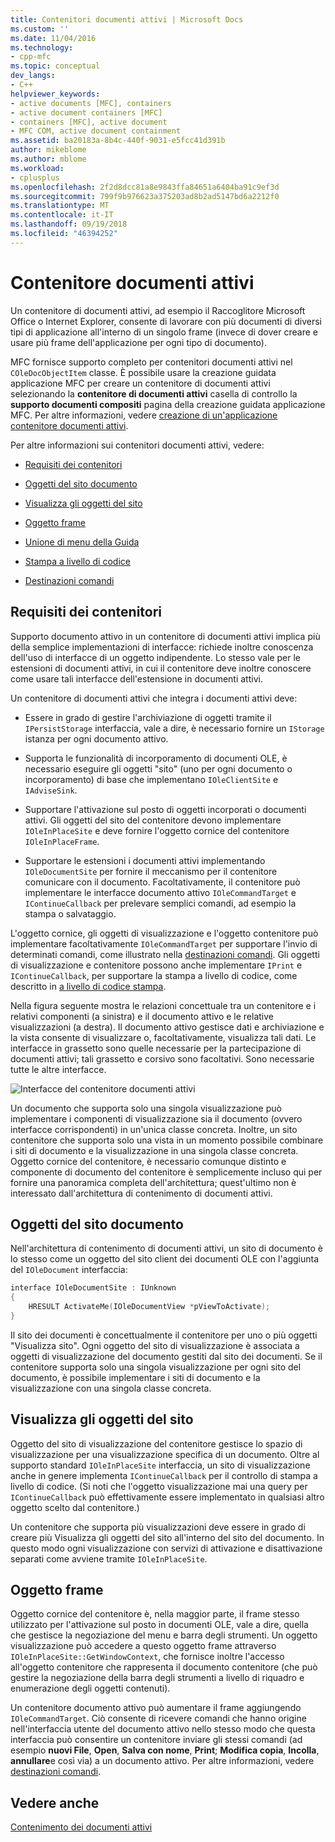 ```yaml
---
title: Contenitori documenti attivi | Microsoft Docs
ms.custom: ''
ms.date: 11/04/2016
ms.technology:
- cpp-mfc
ms.topic: conceptual
dev_langs:
- C++
helpviewer_keywords:
- active documents [MFC], containers
- active document containers [MFC]
- containers [MFC], active document
- MFC COM, active document containment
ms.assetid: ba20183a-8b4c-440f-9031-e5fcc41d391b
author: mikeblome
ms.author: mblome
ms.workload:
- cplusplus
ms.openlocfilehash: 2f2d8dcc81a8e9843ffa84651a6404ba91c9ef3d
ms.sourcegitcommit: 799f9b976623a375203ad8b2ad5147bd6a2212f0
ms.translationtype: MT
ms.contentlocale: it-IT
ms.lasthandoff: 09/19/2018
ms.locfileid: "46394252"
---
```

# <a name="active-document-containers"></a>Contenitore documenti attivi

Un contenitore di documenti attivi, ad esempio il Raccoglitore Microsoft Office o Internet Explorer, consente di lavorare con più documenti di diversi tipi di applicazione all'interno di un singolo frame (invece di dover creare e usare più frame dell'applicazione per ogni tipo di documento).

MFC fornisce supporto completo per contenitori documenti attivi nel `COleDocObjectItem` classe. È possibile usare la creazione guidata applicazione MFC per creare un contenitore di documenti attivi selezionando la **contenitore di documenti attivi** casella di controllo la **supporto documenti compositi** pagina della creazione guidata applicazione MFC. Per altre informazioni, vedere [creazione di un'applicazione contenitore documenti attivi](../mfc/creating-an-active-document-container-application.md).

Per altre informazioni sui contenitori documenti attivi, vedere:

- [Requisiti dei contenitori](#container_requirements)

- [Oggetti del sito documento](#document_site_objects)

- [Visualizza gli oggetti del sito](#view_site_objects)

- [Oggetto frame](#frame_object)

- [Unione di menu della Guida](../mfc/help-menu-merging.md)

- [Stampa a livello di codice](../mfc/programmatic-printing.md)

- [Destinazioni comandi](../mfc/message-handling-and-command-targets.md)

##  <a name="container_requirements"></a> Requisiti dei contenitori

Supporto documento attivo in un contenitore di documenti attivi implica più della semplice implementazioni di interfacce: richiede inoltre conoscenza dell'uso di interfacce di un oggetto indipendente. Lo stesso vale per le estensioni di documenti attivi, in cui il contenitore deve inoltre conoscere come usare tali interfacce dell'estensione in documenti attivi.

Un contenitore di documenti attivi che integra i documenti attivi deve:

- Essere in grado di gestire l'archiviazione di oggetti tramite il `IPersistStorage` interfaccia, vale a dire, è necessario fornire un `IStorage` istanza per ogni documento attivo.

- Supporta le funzionalità di incorporamento di documenti OLE, è necessario eseguire gli oggetti "sito" (uno per ogni documento o incorporamento) di base che implementano `IOleClientSite` e `IAdviseSink`.

- Supportare l'attivazione sul posto di oggetti incorporati o documenti attivi. Gli oggetti del sito del contenitore devono implementare `IOleInPlaceSite` e deve fornire l'oggetto cornice del contenitore `IOleInPlaceFrame`.

- Supportare le estensioni i documenti attivi implementando `IOleDocumentSite` per fornire il meccanismo per il contenitore comunicare con il documento. Facoltativamente, il contenitore può implementare le interfacce documento attivo `IOleCommandTarget` e `IContinueCallback` per prelevare semplici comandi, ad esempio la stampa o salvataggio.

L'oggetto cornice, gli oggetti di visualizzazione e l'oggetto contenitore può implementare facoltativamente `IOleCommandTarget` per supportare l'invio di determinati comandi, come illustrato nella [destinazioni comandi](../mfc/message-handling-and-command-targets.md). Gli oggetti di visualizzazione e contenitore possono anche implementare `IPrint` e `IContinueCallback`, per supportare la stampa a livello di codice, come descritto in [a livello di codice stampa](../mfc/programmatic-printing.md).

Nella figura seguente mostra le relazioni concettuale tra un contenitore e i relativi componenti (a sinistra) e il documento attivo e le relative visualizzazioni (a destra). Il documento attivo gestisce dati e archiviazione e la vista consente di visualizzare o, facoltativamente, visualizza tali dati. Le interfacce in grassetto sono quelle necessarie per la partecipazione di documenti attivi; tali grassetto e corsivo sono facoltativi. Sono necessarie tutte le altre interfacce.

![Interfacce del contenitore documenti attivi](../mfc/media/vc37gj1.gif "vc37gj1")

Un documento che supporta solo una singola visualizzazione può implementare i componenti di visualizzazione sia il documento (ovvero interfacce corrispondenti) in un'unica classe concreta. Inoltre, un sito contenitore che supporta solo una vista in un momento possibile combinare i siti di documento e la visualizzazione in una singola classe concreta. Oggetto cornice del contenitore, è necessario comunque distinto e componente di documento del contenitore è semplicemente incluso qui per fornire una panoramica completa dell'architettura; quest'ultimo non è interessato dall'architettura di contenimento di documenti attivi.

##  <a name="document_site_objects"></a> Oggetti del sito documento

Nell'architettura di contenimento di documenti attivi, un sito di documento è lo stesso come un oggetto del sito client dei documenti OLE con l'aggiunta del `IOleDocument` interfaccia:

```cpp
interface IOleDocumentSite : IUnknown
{
    HRESULT ActivateMe(IOleDocumentView *pViewToActivate);
}
```

Il sito dei documenti è concettualmente il contenitore per uno o più oggetti "Visualizza sito". Ogni oggetto del sito di visualizzazione è associata a oggetti di visualizzazione del documento gestiti dal sito dei documenti. Se il contenitore supporta solo una singola visualizzazione per ogni sito del documento, è possibile implementare i siti di documento e la visualizzazione con una singola classe concreta.

##  <a name="view_site_objects"></a> Visualizza gli oggetti del sito

Oggetto del sito di visualizzazione del contenitore gestisce lo spazio di visualizzazione per una visualizzazione specifica di un documento. Oltre al supporto standard `IOleInPlaceSite` interfaccia, un sito di visualizzazione anche in genere implementa `IContinueCallback` per il controllo di stampa a livello di codice. (Si noti che l'oggetto visualizzazione mai una query per `IContinueCallback` può effettivamente essere implementato in qualsiasi altro oggetto scelto dal contenitore.)

Un contenitore che supporta più visualizzazioni deve essere in grado di creare più Visualizza gli oggetti del sito all'interno del sito del documento. In questo modo ogni visualizzazione con servizi di attivazione e disattivazione separati come avviene tramite `IOleInPlaceSite`.

##  <a name="frame_object"></a> Oggetto frame

Oggetto cornice del contenitore è, nella maggior parte, il frame stesso utilizzato per l'attivazione sul posto in documenti OLE, vale a dire, quella che gestisce la negoziazione del menu e barra degli strumenti. Un oggetto visualizzazione può accedere a questo oggetto frame attraverso `IOleInPlaceSite::GetWindowContext`, che fornisce inoltre l'accesso all'oggetto contenitore che rappresenta il documento contenitore (che può gestire la negoziazione della barra degli strumenti a livello di riquadro e enumerazione degli oggetti contenuti).

Un contenitore documento attivo può aumentare il frame aggiungendo `IOleCommandTarget`. Ciò consente di ricevere comandi che hanno origine nell'interfaccia utente del documento attivo nello stesso modo che questa interfaccia può consentire un contenitore inviare gli stessi comandi (ad esempio **nuovi File**, **Open**,  **Salva con nome**, **Print**; **Modifica copia**, **Incolla**, **annullare**e così via) a un documento attivo. Per altre informazioni, vedere [destinazioni comandi](../mfc/message-handling-and-command-targets.md).

## <a name="see-also"></a>Vedere anche

[Contenimento dei documenti attivi](../mfc/active-document-containment.md)

